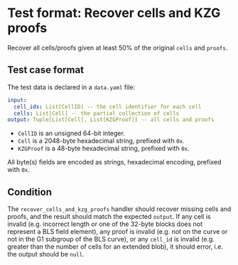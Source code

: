 # Test format: Recover cells and KZG proofs

Recover all cells/proofs given at least 50% of the original `cells` and `proofs`.

## Test case format

The test data is declared in a `data.yaml` file:

```yaml
input:
  cell_ids: List[CellID] -- the cell identifier for each cell
  cells: List[Cell] -- the partial collection of cells
output: Tuple[List[Cell], List[KZGProof]] -- all cells and proofs
```

- `CellID` is an unsigned 64-bit integer.
- `Cell` is a 2048-byte hexadecimal string, prefixed with `0x`.
- `KZGProof` is a 48-byte hexadecimal string, prefixed with `0x`.

All byte(s) fields are encoded as strings, hexadecimal encoding, prefixed with `0x`.

## Condition

The `recover_cells_and_kzg_proofs` handler should recover missing cells and proofs, and the result should match the expected `output`. If any cell is invalid (e.g. incorrect length or one of the 32-byte blocks does not represent a BLS field element), any proof is invalid (e.g. not on the curve or not in the G1 subgroup of the BLS curve), or any `cell_id` is invalid (e.g. greater than the number of cells for an extended blob), it should error, i.e. the output should be `null`.

